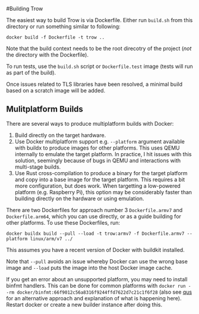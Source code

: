 #Building Trow

The easiest way to build Trow is via Dockerfile. Either run `build.sh` from this directory or run
something similar to following:

```
docker build -f Dockerfile -t trow ..
```

Note that the build context needs to be the root direcotry of the project (*not* the directory with
the Dockerfile).

To run tests, use the `build.sh` script or `Dockerfile.test` image (tests will run as part of the build).

Once issues related to TLS libraries have been resolved, a minimal build based on a scratch image
will be added.

## Mulitplatform Builds

There are several ways to produce multiplatform builds with Docker:

 1. Build directly on the target hardware.
 2. Use Docker multiplatform support e.g. `--platform` argument available with buildx to produce
    images for other platforms. This uses QEMU internally to emulate the target platform. In
    practice, I hit issues with this solution, seemingly because of bugs in QEMU and interactions
    with multi-stage builds.
 3. Use Rust cross-compilation to produce a binary for the target platform and copy into a base
    image for the target platform. This requires a bit more configuration, but does work. When
    targetting a low-powered platform (e.g. Raspberry Pi), this option may be considerably faster
    than building directly on the hardware or using emulation.

There are two Dockerfiles for approach number 3 `Dockerfile.armv7` and `Dockerfile.arm64`, which you
can use directly, or as a guide building for other platforms. To use these Dockerfiles, run:

```
docker buildx build --pull --load -t trow:armv7 -f Dockerfile.armv7 --platform linux/arm/v7 ../
```

This assumes you have a recent version of Docker with buildkit installed.

Note that `--pull` avoids an issue whereby Docker can use the wrong base image and `--load` puts the
image into the host Docker image cache.

If you get an error about an unsupported platform, you may need to install binfmt handlers. This can
be done for common platforms with `docker run --rm
docker/binfmt:66f9012c56a8316f9244ffd7622d7c21c1f6f28` (also see [qus](https://github.com/dbhi/qus)
for an alternative approach and explanation of what is happening here). Restart docker or create a
    new builder instance after doing this.

